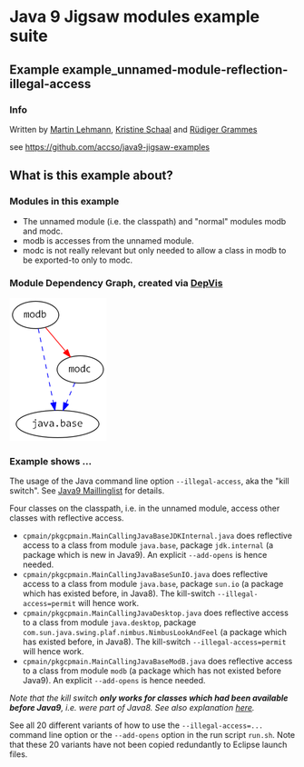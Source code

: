 ﻿# Java 9 Jigsaw modules example suite
## Example example_unnamed-module-reflection-illegal-access

### Info
Written by [Martin Lehmann](https://github.com/mrtnlhmnn), [Kristine Schaal](https://github.com/kristines) and [Rüdiger Grammes](https://github.com/rgrammes) 

see https://github.com/accso/java9-jigsaw-examples

## What is this example about?

### Modules in this example
- The unnamed module (i.e. the classpath) and "normal" modules modb and modc.
- modb is accesses from the unnamed module. 
- modc is not really relevant but only needed to allow a class in modb to be exported-to only to modc.

### Module Dependency Graph, created via [DepVis](https://github.com/accso/java9-jigsaw-depvis)
![Example's Module Dependency Graph](moduledependencies.png)

### Example shows ...
The usage of the Java command line option `--illegal-access`, aka the "kill switch". See [Java9 Maillinglist](http://mail.openjdk.java.net/pipermail/jigsaw-dev/2017-May/012673.html) for details.

Four classes on the classpath, i.e. in the unnamed module, access other classes with reflective access.
- `cpmain/pkgcpmain.MainCallingJavaBaseJDKInternal.java` does reflective access to a class from module `java.base`, package `jdk.internal` (a package which is new in Java9). An explicit `--add-opens` is hence needed.
- `cpmain/pkgcpmain.MainCallingJavaBaseSunIO.java`       does reflective access to a class from module `java.base`, package `sun.io` (a package which has existed before, in Java8). The kill-switch `--illegal-access=permit` will hence work.
- `cpmain/pkgcpmain.MainCallingJavaDesktop.java`         does reflective access to a class from module `java.desktop`, package `com.sun.java.swing.plaf.nimbus.NimbusLookAndFeel` (a package which has existed before, in Java8). The kill-switch `--illegal-access=permit` will hence work.
- `cpmain/pkgcpmain.MainCallingJavaBaseModB.java`        does reflective access to a class from module `modb` (a package which has not existed before Java9). An explicit `--add-opens` is hence needed.

*Note that the kill switch **only works for classes which had been available before Java9**, i.e. were part of Java8. See also explanation [here](https://docs.oracle.com/javase/9/tools/java.htm#JSWOR624).*

See all 20 different variants of how to use the `--illegal-access=...` command line option or the `--add-opens` option in the run script `run.sh`.
Note that these 20 variants have not been copied redundantly to Eclipse launch files.
